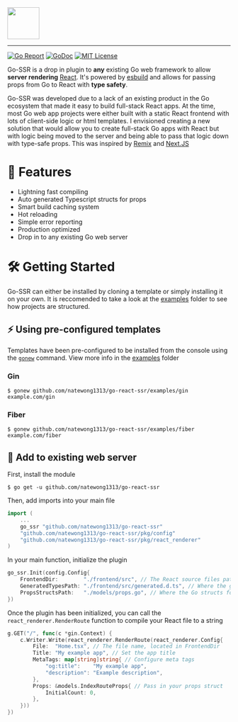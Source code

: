 <!-- # Go React SSR -->

<!-- Build Go powered React web apps with end to end type-safety -->
<img src="https://i.imgur.com/zrKSrny.png" height="72">

---

<p>
    <a href="https://goreportcard.com/report/github.com/natewong1313/go-react-ssr"><img src="https://goreportcard.com/badge/github.com/natewong1313/go-react-ssr" alt="Go Report"></a>
    <a href="https://pkg.go.dev/github.com/natewong1313/go-react-ssr?tab=doc"><img src="http://img.shields.io/badge/GoDoc-Reference-blue.svg" alt="GoDoc"></a>
    <a href="https://github.com/natewong1313/go-react-ssr/blob/master/LICENSE"><img src="https://img.shields.io/badge/License-MIT%202.0-blue.svg" alt="MIT License"></a>
</p>

Go-SSR is a drop in plugin to **any** existing Go web framework to allow **server rendering** [React](https://react.dev/). It's powered by [esbuild](https://esbuild.github.io/) and allows for passing props from Go to React with **type safety**.

<!--
# 💡 Overview -->

Go-SSR was developed due to a lack of an existing product in the Go ecosystem that made it easy to build full-stack React apps. At the time, most Go web app projects were either built with a static React frontend with lots of client-side logic or html templates. I envisioned creating a new solution that would allow you to create full-stack Go apps with React but with logic being moved to the server and being able to pass that logic down with type-safe props. This was inspired by [Remix](https://remix.run/) and [Next.JS](https://nextjs.org/)

# 📜 Features

- Lightning fast compiling
- Auto generated Typescript structs for props
- Smart build caching system
- Hot reloading
- Simple error reporting
- Production optimized
- Drop in to any existing Go web server

<!-- _View more examples [here](github.com/natewong1313/go-react-ssr/examples)_ -->

# 🛠️ Getting Started

Go-SSR can either be installed by cloning a template or simply installing it on your own. It is reccomended to take a look at the [examples](/examples) folder to see how projects are structured.

## ⚡️ Using pre-configured templates

Templates have been pre-configured to be installed from the console using the [`gonew`](https://go.dev/blog/gonew) command. View more info in the [examples](/examples) folder

### Gin

```console
$ gonew github.com/natewong1313/go-react-ssr/examples/gin example.com/gin
```

### Fiber

```console
$ gonew github.com/natewong1313/go-react-ssr/examples/fiber example.com/fiber
```

## 📝 Add to existing web server

First, install the module

```console
$ go get -u github.com/natewong1313/go-react-ssr
```

Then, add imports into your main file

```go
import (
	...
	go_ssr "github.com/natewong1313/go-react-ssr"
	"github.com/natewong1313/go-react-ssr/pkg/config"
	"github.com/natewong1313/go-react-ssr/pkg/react_renderer"
)
```

In your main function, initialize the plugin

```go
go_ssr.Init(config.Config{
	FrontendDir:        "./frontend/src", // The React source files path
	GeneratedTypesPath: "./frontend/src/generated.d.ts", // Where the generated prop types will be created at
	PropsStructsPath:   "./models/props.go", // Where the Go structs for your prop types are located
})
```

Once the plugin has been initialized, you can call the `react_renderer.RenderRoute` function to compile your React file to a string

```go
g.GET("/", func(c *gin.Context) {
	c.Writer.Write(react_renderer.RenderRoute(react_renderer.Config{
		File:  "Home.tsx", // The file name, located in FrontendDir
		Title: "My example app", // Set the app title
		MetaTags: map[string]string{ // Configure meta tags
			"og:title":    "My example app",
			"description": "Example description",
		},
		Props: &models.IndexRouteProps{ // Pass in your props struct
			InitialCount: 0,
		},
	}))
})
```
